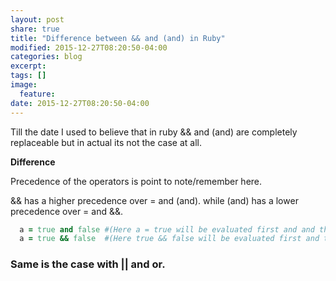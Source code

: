 ```yaml
---
layout: post
share: true
title: "Difference between && and (and) in Ruby"
modified: 2015-12-27T08:20:50-04:00
categories: blog
excerpt:
tags: []
image:
  feature:
date: 2015-12-27T08:20:50-04:00
---
```


Till the date I used to believe that in ruby && and (and) are completely replaceable but in actual its not the case 
at all.

**Difference** 

Precedence of the operators is point to note/remember here.

&& has a higher precedence over = and (and).
while
(and) has a lower precedence over = and &&.

```ruby
  a = true and false #(Here a = true will be evaluated first and and the value of a becomes true.)
  a = true && false  #(Here true && false will be evaluated first and the value of a becomes false.)
```

### Same is the case with || and or. ###
